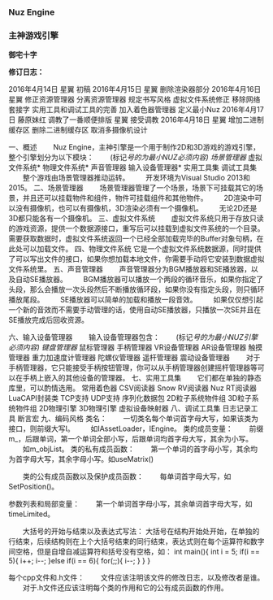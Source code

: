 ### **Nuz Engine**

### **主神游戏引擎**



**御宅十字**


**修订日志：**


 2016年4月14日 星翼 初稿
 2016年4月15日 星翼 删除渲染器部分
 2016年4月16日 星翼 修正资源管理器
 分离资源管理器
 规定书写风格
 虚拟文件系统修正
 移除网络套接字
 实用工具和调试工具的完善
 加入着色器管理器
 定义最小Nuz
 2016年4月17日 藤原妹红 调教了一番顺便排版
 星翼 接受调教
 2016年4月18日 星翼 增加二进制缓存区
 删除二进制缓存区
 取消多摄像机设计
 
一、概述
　　Nuz Engine，主神引擎是一个用于制作2D和3D游戏的游戏引擎，整个引擎划分为以下模块：
　　(标记*号的为最小NUZ必须内容)
场景管理器*
虚拟文件系统*
物理文件系统*
声音管理器
输入设备管理器*
实用工具集
调试工具集
　　整个游戏由场景管理器推动运转。
　　开发环境为Visual Studio 2013和2015。
二、场景管理器
　　场景管理器管理了一个场景，场景下可挂载其它的场景，并且还可以挂载物件和组件，物件可挂载组件和其他物件。
　　2D渲染中可以没有摄像机，也可以有摄像机，3D渲染必须有一个摄像机。
　　无论2D还是3D都只能各有一个摄像机。
三、虚拟文件系统
　　虚拟文件系统只用于存放只读的游戏资源，提供一个数据源接口，重写后可以挂载到虚拟文件系统的一个目录。需要获取数据时，虚拟文件系统返回一个已经全部加载完毕的Buffer对象句柄，在此处可以加载文件。
四、物理文件系统
    它是一个虚拟文件系统数据源，同时提供了可以写出文件的接口，如果你想加载本地文件，你需要手动将它安装到数据虚拟文件系统里。
五、声音管理器
　　声音管理器分为BGM播放器和SE播放器，以及自动SE播放器。
　　BGM播放器可以播放一个两段的循环音乐，如果你指定了头段，那么会播放一次头段然后不断播放循环段，如果你没有指定头段，则只循环播放尾段。
　　SE播放器可以简单的加载和播放一段音效。
　　如果仅仅想引起一个新的音效而不需要手动管理的话，使用自动SE播放器，只播放一次SE并且在SE播放完成后回收资源。

六、输入设备管理器
　　输入设备管理器包含：
　　(标记*号的为最小NUZ引擎必须内容)
键盘管理器*
鼠标管理器
手柄管理器
VR设备管理器
AR设备管理器
触摸管理器
重力加速度计管理器
陀螺仪管理器
遥杆管理器
震动设备管理器
　　对于手柄管理器，它只能接受手柄按钮管理，你可以从手柄管理器创建摇杆管理器等可以在手柄上嵌入的其他设备的管理器。
七、实用工具集
　　它们都在单独的静态库里，可以酌情选用。
常用着色器
CSV阅读器
Snow RV阅读器
Nuz RT阅读器
LuaCAPI封装类
TCP支持
UDP支持
序列化数据包
2D粒子系统物件组
3D粒子系统物件组
2D物理引擎
3D物理引擎
虚拟设备映射器
八、调试工具集
日志记录工具
断言宏
九、编码风格
类名：
　　一切类名每个单词首字母大写，如果该类为接口，则前缀大写I。
　　如IAssetLoader，IEngine。
类的成员变量：
　　前缀m_，后跟单词，第一个单词全部小写，后跟单词均首字母大写，其余为小写。
　　如m_objList。
类的私有成员函数：
　　第一个单词的首字母小写，其余均为首字母大写，其余字母小写。如useMatrix()

　　类的公有成员函数以及保护成员函数：
　　每单词首字母大写，如SetPosition()。

参数列表和局部变量：
　　第一个单词首字母小写，其余单词首字母大写，如timeLimited。

　　大括号的开始与结束以及表达式写法：
大括号在结构开始处开始，在单独的行结束，后续结构则在上个大括号结束的同行结束，表达式则在每个运算符和数字间空格，但是自增自减运算符和括号没有空格，如：
int main(){
    int i = 5;
    if(i == 5){
        i++;
        i--;
    }else if(i == 6){
        for(;;){
            i--;
        }
    }
}

每个cpp文件和.h文件：
　　文件应该注明该文件的修改日志，以及修改者是谁。
　　对于.h文件还应该注明每个类的作用和它的公有成员函数的作用。